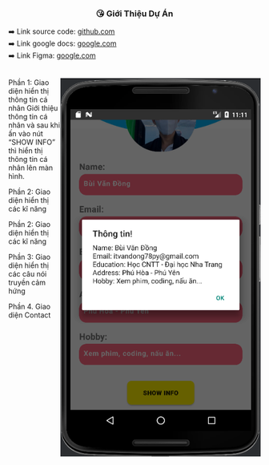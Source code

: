 
<div align="center">
  <h3>😘 Giới Thiệu Dự Án</h3>
</div>

<div width="100%">
  <span>
    ➡️ Link source code:  
  <span>
    <a target="_blank" href="https://github.com/dongpy78/63133727-AndroidProgramming/tree/main/Cau3_GioiThieuBanThan">github.com</a>
  </span
</span>
</div>

<div width="100%">
  <span>
    ➡️ Link google docs: 
  <span>
    <a target="_blank" href="https://docs.google.com/document/d/1yWZEl5trysnljfktaVmwpnXN-bxUvvMOmTG-J_VacwA/edit?usp=sharing">google.com</a>
  </span>
</span>
</div>

<div width="100%">
  <span>
    ➡️ Link Figma: 
  <span>
    <a target="_blank" href="https://docs.google.com/document/d/1yWZEl5trysnljfktaVmwpnXN-bxUvvMOmTG-J_VacwA/edit?usp=sharing">google.com</a>
  </span>
</span>
</div>

<br/>

<div>
  <img align="right" alt="Bred the penguin chillin' by the fire." height="auto" width="400" src="https://github.com/dongpy78/Image-github/blob/main/image/image_kiemtra_didong/Screenshot%202024-03-25%20231123.png" />

  <div>
    <p>
      Phần 1: Giao diện hiển thị thông tin cá nhân
      Giới thiệu thông tin cá nhân và sau khi ấn vào nút “SHOW INFO” thì hiển thị thông tin cá nhân lên màn hình.
    </p>
     <p>
      Phần 2: Giao diện hiển thị các kĩ năng
    </p>
     <p>
      Phần 2: Giao diện hiển thị các kĩ năng
    </p>
    <p>
      Phần 3: Giao diện hiển thị các câu nói truyền cảm hứng
    </p>
     <p>
      Phần 4. Giao diện Contact
    </p>
    
    


    
    

    
  </div>
  
</div>

